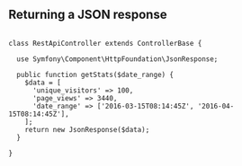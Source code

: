 ##  Returning a JSON response

<pre><code class="hljs">
class RestApiController extends ControllerBase {

  use Symfony\Component\HttpFoundation\JsonResponse;

  public function getStats($date_range) {
    $data = [
      'unique_visitors' => 100,
      'page_views' => 3440,
      'date_range' => ['2016-03-15T08:14:45Z', '2016-04-15T08:14:45Z'],
    ];
    return new JsonResponse($data);
  }

}
</code></pre>
